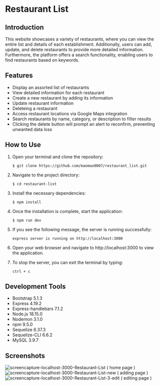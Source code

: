# Restaurant List

## Introduction
This website showcases a variety of restaurants, where you can view the entire list and details of each establishment. Additionally, users can add, update, and delete restaurants to provide more detailed information. Furthermore, the platform offers a search functionality, enabling users to find restaurants based on keywords.

## Features

- Display an assorted list of restaurants
- View detailed information for each restaurant
- Create a new restaurant by adding its information
- Update restaurant information
- Deleteing a restaurant
- Access restaurant locations via Google Maps integration
- Search restaurants by name, category, or description to filter results
- Clicking the delete button will prompt an alert to reconfirm, preventing unwanted data loss

## How to Use
1. Open your terminal and clone the repository:
   ```shell
   $ git clone https://github.com/maomao0007/restaurant_list.git
2. Navigate to the project directory:
   ```shell
   $ cd restaurant-list
3. Install the necessary dependencies:
   ```shell
   $ npm install
4. Once the installation is complete, start the application:
   ```shell
   $ npm run dev
5. If you see the following message, the server is running successfully:
   ```shell
   express server is running on http://localhost:3000
6. Open your web browser and navigate to http://localhost:3000 to view the application.

7. To stop the server, you can exit the terminal by typing:
   ```shell
   ctrl + c
   
## Development Tools
- Bootstrap 5.1.3
- Express 4.19.2
- Express-handlebars 7.1.2
- Node.js 18.15.0
- Nodemon 3.1.0
- npm 9.5.0
- Sequelize 6.37.3
- Sequelize-CLI 6.6.2
- MySQL 3.9.7

## Screenshots
![screencapture-localhost-3000-Restaurant-List ( home page )](https://github.com/maomao0007/restaurant_list/assets/164178703/802ff583-3026-4945-93c2-1bdc645a6d6f)
![screencapture-localhost-3000-Restaurant-List-new ( adding page ) ](https://github.com/maomao0007/restaurant_list/assets/164178703/40086186-6f0d-4f0a-a6b6-acc155de18d8)
![screencapture-localhost-3000-Restaurant-List-3-edit ( editing page )](https://github.com/maomao0007/restaurant_list/assets/164178703/81b344ce-e884-428d-aae0-26bab66be8e1)
